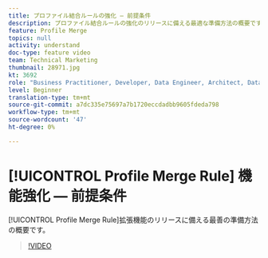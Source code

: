 ```yaml
---
title: プロファイル結合ルールの強化 — 前提条件
description: プロファイル結合ルールの強化のリリースに備える最適な準備方法の概要です。
feature: Profile Merge
topics: null
activity: understand
doc-type: feature video
team: Technical Marketing
thumbnail: 28971.jpg
kt: 3692
role: "Business Practitioner, Developer, Data Engineer, Architect, Data Architect, Administrator, Leader"
level: Beginner
translation-type: tm+mt
source-git-commit: a7dc335e75697a7b1720eccdadbb9605fdeda798
workflow-type: tm+mt
source-wordcount: '47'
ht-degree: 0%

---
```



# [!UICONTROL Profile Merge Rule] 機能強化 — 前提条件

[!UICONTROL Profile Merge Rule]拡張機能のリリースに備える最善の準備方法の概要です。

>[!VIDEO](https://video.tv.adobe.com/v/28971/?quality=12)
